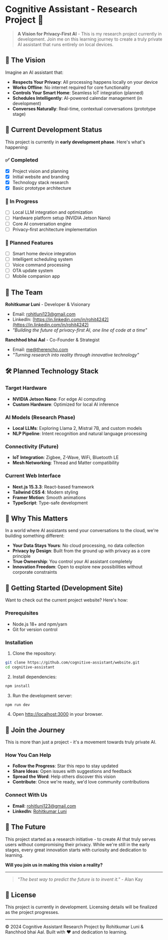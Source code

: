 # Cognitive Assistant - Research Project 🔬

> **A Vision for Privacy-First AI** - This is my research project currently in development. Join me on this learning journey to create a truly private AI assistant that runs entirely on local devices.

## 💭 The Vision

Imagine an AI assistant that:
- **Respects Your Privacy**: All processing happens locally on your device
- **Works Offline**: No internet required for core functionality  
- **Controls Your Smart Home**: Seamless IoT integration (planned)
- **Schedules Intelligently**: AI-powered calendar management (in development)
- **Converses Naturally**: Real-time, contextual conversations (prototype stage)

## 🔬 Current Development Status

This project is currently in **early development phase**. Here's what's happening:

### ✅ Completed
- [x] Project vision and planning
- [x] Initial website and branding
- [x] Technology stack research
- [x] Basic prototype architecture

### 🚧 In Progress  
- [ ] Local LLM integration and optimization
- [ ] Hardware platform setup (NVIDIA Jetson Nano)
- [ ] Core AI conversation engine
- [ ] Privacy-first architecture implementation

### 🎯 Planned Features
- [ ] Smart home device integration
- [ ] Intelligent scheduling system
- [ ] Voice command processing
- [ ] OTA update system
- [ ] Mobile companion app

## 👥 The Team

**Rohitkumar Luni** - Developer & Visionary
- Email: [rohitluni123@gmail.com](mailto:rohitluni123@gmail.com)
- LinkedIn: [https://in.linkedin.com/in/rohit4242](https://in.linkedin.com/in/rohit4242)
- *"Building the future of privacy-first AI, one line of code at a time"*

**Ranchhod bhai Aal** - Co-Founder & Strategist  
- Email: [me@therencho.com](mailto:me@therencho.com)
- *"Turning research into reality through innovative technology"*

## 🛠 Planned Technology Stack

### Target Hardware
- **NVIDIA Jetson Nano**: For edge AI computing
- **Custom Hardware**: Optimized for local AI inference

### AI Models (Research Phase)
- **Local LLMs**: Exploring Llama 2, Mistral 7B, and custom models
- **NLP Pipeline**: Intent recognition and natural language processing

### Connectivity (Future)
- **IoT Integration**: Zigbee, Z-Wave, WiFi, Bluetooth LE
- **Mesh Networking**: Thread and Matter compatibility

### Current Web Interface
- **Next.js 15.3.3**: React-based framework
- **Tailwind CSS 4**: Modern styling  
- **Framer Motion**: Smooth animations
- **TypeScript**: Type-safe development

## 🎨 Why This Matters

In a world where AI assistants send your conversations to the cloud, we're building something different:

- **Your Data Stays Yours**: No cloud processing, no data collection
- **Privacy by Design**: Built from the ground up with privacy as a core principle
- **True Ownership**: You control your AI assistant completely
- **Innovation Freedom**: Open to explore new possibilities without corporate constraints

## 🚀 Getting Started (Development Site)

Want to check out the current project website? Here's how:

### Prerequisites
- Node.js 18+ and npm/yarn
- Git for version control

### Installation
1. Clone the repository:
```bash
git clone https://github.com/cognitive-assistant/website.git
cd cognitive-assistant
```

2. Install dependencies:
```bash
npm install
```

3. Run the development server:
```bash
npm run dev
```

4. Open [http://localhost:3000](http://localhost:3000) in your browser.

## 🌟 Join the Journey

This is more than just a project - it's a movement towards truly private AI. 

### How You Can Help
- **Follow the Progress**: Star this repo to stay updated
- **Share Ideas**: Open issues with suggestions and feedback
- **Spread the Word**: Help others discover this vision
- **Contribute**: Once we're ready, we'd love community contributions

### Connect With Us
- **Email**: [rohitluni123@gmail.com](mailto:rohitluni123@gmail.com)
- **LinkedIn**: [Rohitkumar Luni](https://in.linkedin.com/in/rohit4242)

## 🔮 The Future

This project started as a research initiative - to create AI that truly serves users without compromising their privacy. While we're still in the early stages, every great innovation starts with curiosity and dedication to learning.

**Will you join us in making this vision a reality?**

---

> *"The best way to predict the future is to invent it."* - Alan Kay

## 📄 License

This project is currently in development. Licensing details will be finalized as the project progresses.

---

© 2024 Cognitive Assistant Research Project by Rohitkumar Luni & Ranchhod bhai Aal. Built with ❤️ and dedication to learning.
